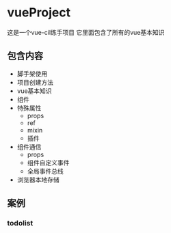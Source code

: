 # vueProject
这是一个vue-cil练手项目
它里面包含了所有的vue基本知识
## 包含内容
- 脚手架使用
- 项目创建方法
- vue基本知识
- 组件
- 特殊属性
  - props
  - ref
  - mixin
  - 插件
- 组件通信
  - props
  - 组件自定义事件
  - 全局事件总线
- 浏览器本地存储
## 案例
### todolist
